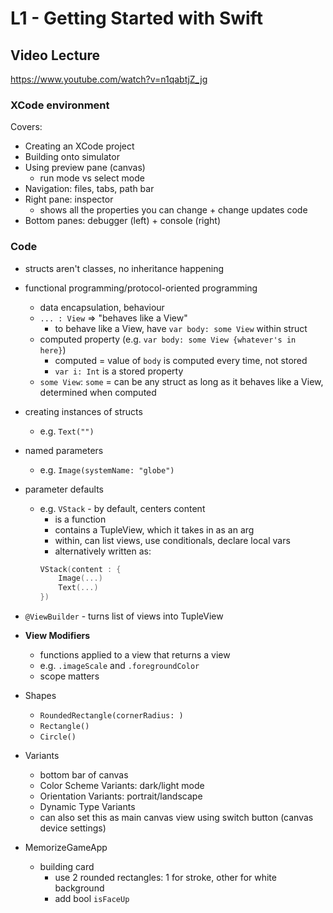 # L1 - Getting Started with Swift

## Video Lecture 

https://www.youtube.com/watch?v=n1qabtjZ_jg

### XCode environment
Covers:
- Creating an XCode project
- Building onto simulator
- Using preview pane (canvas)
    - run mode vs select mode
- Navigation: files, tabs, path bar
- Right pane: inspector
    - shows all the properties you can change + change updates code
- Bottom panes: debugger (left) + console (right)


### Code
- structs aren't classes, no inheritance happening
- functional programming/protocol-oriented programming
    -  data encapsulation, behaviour
    - `... : View` => "behaves like a View"
        - to behave like a View, have `var body: some View` within struct
    - computed property (e.g. `var body: some View {whatever's in here}`)
        - computed = value of `body` is computed every time, not stored
        - `var i: Int` is a stored property
    - `some View`: `some` = can be any struct as long as it behaves like a View, determined when computed
- creating instances of structs
    - e.g. `Text("")`
- named parameters
    - e.g. `Image(systemName: "globe")`
- parameter defaults
    - e.g. `VStack` - by default, centers content
        - is a function
        - contains a TupleView, which it takes in as an arg
        - within, can list views, use conditionals, declare local vars
        - alternatively written as:
        ```swift
        VStack(content : {
            Image(...)
            Text(...)
        })
        ```

- `@ViewBuilder` - turns list of views into TupleView
- **View Modifiers**
    - functions applied to a view that returns a view
    - e.g. `.imageScale` and `.foregroundColor`
    - scope matters

- Shapes
    - `RoundedRectangle(cornerRadius: )`
    - `Rectangle()`
    - `Circle()`

- Variants
    - bottom bar of canvas
    - Color Scheme Variants: dark/light mode
    - Orientation Variants: portrait/landscape
    - Dynamic Type Variants
    - can also set this as main canvas view using switch button (canvas device settings)


- MemorizeGameApp
    - building card
        - use 2 rounded rectangles: 1 for stroke, other for white background
        - add bool `isFaceUp`